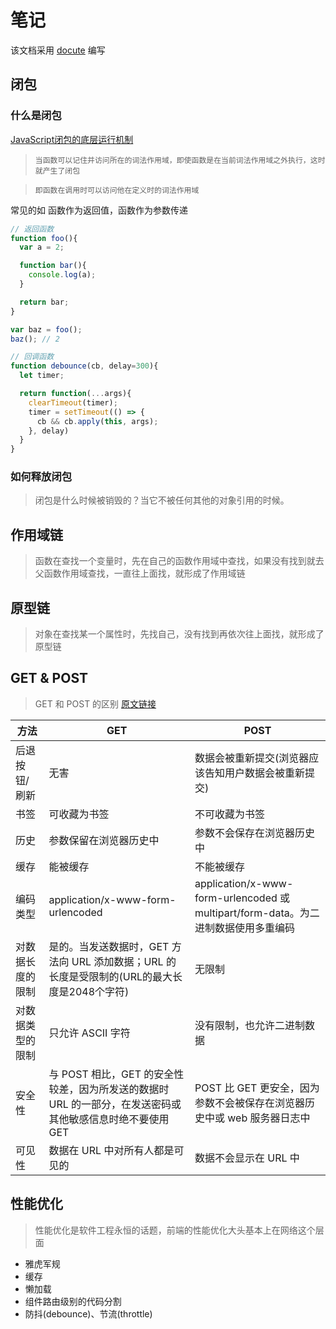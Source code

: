 # 笔记

该文档采用 [docute](https://github.com/egoist/docute) 编写

## 闭包

### 什么是闭包

[JavaScript闭包的底层运行机制](http://blog.leapoahead.com/2015/09/15/js-closure/)

> `当函数可以记住并访问所在的词法作用域，即使函数是在当前词法作用域之外执行，这时就产生了闭包`

> `即函数在调用时可以访问他在定义时的词法作用域`

常见的如 函数作为返回值，函数作为参数传递

``` js
// 返回函数
function foo(){
  var a = 2;

  function bar(){
    console.log(a);
  }

  return bar;
}

var baz = foo();
baz(); // 2

// 回调函数
function debounce(cb, delay=300){
  let timer;

  return function(...args){
    clearTimeout(timer);
    timer = setTimeout(() => {
      cb && cb.apply(this, args);
    }, delay)
  }
}
```

### 如何释放闭包

> 闭包是什么时候被销毁的？当它不被任何其他的对象引用的时候。

## 作用域链

> 函数在查找一个变量时，先在自己的函数作用域中查找，如果没有找到就去父函数作用域查找，一直往上面找，就形成了作用域链

## 原型链

> 对象在查找某一个属性时，先找自己，没有找到再依次往上面找，就形成了原型链

## GET & POST

> GET 和 POST 的区别 [原文链接](https://sunshinevvv.coding.me/blog/2017/02/09/HttpGETv.s.POST/)

| 方法 | GET | POST |
| ---- | ----- | ---- |
| 后退按钮/刷新 | 无害 | 数据会被重新提交(浏览器应该告知用户数据会被重新提交) |
| 书签 | 可收藏为书签 | 不可收藏为书签 |
| 历史 | 参数保留在浏览器历史中 | 参数不会保存在浏览器历史中 |
| 缓存 | 能被缓存 | 不能被缓存 |
| 编码类型 | application/x-www-form-urlencoded | application/x-www-form-urlencoded 或 multipart/form-data。为二进制数据使用多重编码 |
| 对数据长度的限制 | 是的。当发送数据时，GET 方法向 URL 添加数据；URL 的长度是受限制的(URL的最大长度是2048个字符) | 无限制 |
| 对数据类型的限制 | 只允许 ASCII 字符 | 没有限制，也允许二进制数据 |
| 安全性 | 与 POST 相比，GET 的安全性较差，因为所发送的数据时 URL 的一部分，在发送密码或其他敏感信息时绝不要使用GET | POST 比 GET 更安全，因为参数不会被保存在浏览器历史中或 web 服务器日志中 |
| 可见性 | 数据在 URL 中对所有人都是可见的 | 数据不会显示在 URL 中 |

## 性能优化

> 性能优化是软件工程永恒的话题，前端的性能优化大头基本上在网络这个层面

* 雅虎军规
* 缓存
* 懒加载
* 组件路由级别的代码分割
* 防抖(debounce)、节流(throttle)
